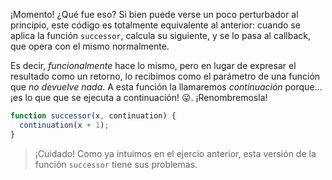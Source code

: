 ¡Momento! ¿Qué fue eso? Si bien puede verse un poco perturbador al principio, este código es totalmente equivalente al anterior: cuando se aplica la función `successor`, calcula su siguiente, y se lo pasa al callback, que opera con el mismo normalmente.

Es decir, _funcionalmente_ hace lo mismo, pero en lugar de expresar el resultado como un retorno, lo recibimos como el parámetro de una función que *no devuelve nada*. A esta función la llamaremos _continuación_ porque... ¡es lo que que se ejecuta a continuación! :stuck_out_tongue:. ¡Renombremosla!

```javascript
function successor(x, continuation) {
  continuation(x + 1);
}
```

> ¡Cuidado! Como ya intuimos en el ejercio anterior, esta versión de la función `successor` tiene sus problemas. 






